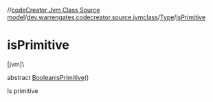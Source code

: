 //[codeCreator Jvm Class Source model](../../../index.md)/[dev.warrengates.codecreator.source.jvmclass](../index.md)/[Type](index.md)/[isPrimitive](is-primitive.md)

# isPrimitive

[jvm]\

abstract [Boolean](https://docs.oracle.com/javase/8/docs/api/java/lang/Boolean.html)[isPrimitive](is-primitive.md)()

Is primitive
